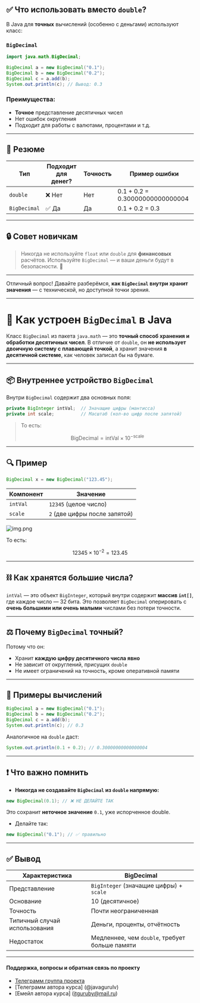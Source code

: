 ## ✅ Что использовать вместо `double`?

В Java для **точных** вычислений (особенно с деньгами) используют класс:

### `BigDecimal`

```java
import java.math.BigDecimal;

BigDecimal a = new BigDecimal("0.1");
BigDecimal b = new BigDecimal("0.2");
BigDecimal c = a.add(b);
System.out.println(c); // Вывод: 0.3
```

### Преимущества:

* **Точное** представление десятичных чисел
* Нет ошибок округления
* Подходит для работы с валютами, процентами и т.д.

---

## 📝 Резюме

| Тип          | Подходит для денег? | Точность | Пример ошибки                   |
| ------------ | ------------------- | -------- | ------------------------------- |
| `double`     | ❌ Нет              | Нет      | 0.1 + 0.2 = 0.30000000000000004 |
| `BigDecimal` | ✅ Да               | Да       | 0.1 + 0.2 = 0.3                 |

---

## 🔒 Совет новичкам

> Никогда не используйте `float` или `double` для **финансовых** расчётов.
Используйте `BigDecimal` — и ваши деньги будут в безопасности. 💸

---

Отличный вопрос! Давайте разберёмся, **как `BigDecimal` внутри 
хранит значения** — с технической, но доступной точки зрения.

---

# 🧱 Как устроен `BigDecimal` в Java

Класс `BigDecimal` из пакета `java.math` — это **точный способ 
хранения и обработки десятичных чисел**. В отличие от `double`, он **не 
использует двоичную систему с плавающей точкой**, а хранит значения
**в десятичной системе**, как человек записал бы на бумаге.

---

## 📦 Внутреннее устройство `BigDecimal`

Внутри `BigDecimal` содержит два основных поля:

```java
private BigInteger intVal;  // Значащие цифры (мантисса)
private int scale;          // Масштаб (кол-во цифр после запятой)
```

> То есть:
>
> $$
> \text{BigDecimal} = \text{intVal} \times 10^{-\text{scale}}
> $$

---

## 🔍 Пример

```java
BigDecimal x = new BigDecimal("123.45");
```

| Компонент | Значение                      |
| --------- | ----------------------------- |
| `intVal`  | `12345` (целое число)         |
| `scale`   | `2` (две цифры после запятой) |

![img.png](12345.png)

То есть:

$$
12345 \times 10^{-2} = 123.45
$$

---

## ⛓ Как хранятся большие числа?

`intVal` — это объект `BigInteger`, который внутри 
содержит **массив `int[]`**, где каждое число — 32 бита. 
Это позволяет `BigDecimal` оперировать с 
**очень большими или очень малыми** числами без потери точности.

---

## ⚖️ Почему `BigDecimal` точный?

Потому что он:

* Хранит **каждую цифру десятичного числа явно**
* Не зависит от округлений, присущих `double`
* Не имеет ограничений на точность, кроме оперативной памяти

---

## 📐 Примеры вычислений

```java
BigDecimal a = new BigDecimal("0.1");
BigDecimal b = new BigDecimal("0.2");
BigDecimal c = a.add(b);
System.out.println(c); // 0.3
```

Аналогичное на `double` даст:

```java
System.out.println(0.1 + 0.2); // 0.30000000000000004
```

---

## ❗ Что важно помнить

* **Никогда не создавайте `BigDecimal` из `double` напрямую:**

```java
new BigDecimal(0.1); // ❌ НЕ ДЕЛАЙТЕ ТАК
```

Это сохранит **неточное значение** `0.1`, уже испорченное double.

* Делайте так:

```java
new BigDecimal("0.1"); // ✅ правильно
```

---

## ✅ Вывод

| Характеристика                | BigDecimal                                     |
| ----------------------------- | ---------------------------------------------- |
| Представление                 | `BigInteger` (значащие цифры) + `scale`        |
| Основание                     | 10 (десятичное)                                |
| Точность                      | Почти неограниченная                           |
| Типичный случай использования | Деньги, проценты, отчётность                   |
| Недостаток                    | Медленнее, чем `double`, требует больше памяти |

---

#### Поддержка, вопросы и обратная связь по проекту
* [Телеграмм группа проекта](https://t.me/+mvRhG9YECTlkZjQ0)
* [Телеграмм автора курса] (@javagurulv)
* [Емейл автора курса] (itguruby@mail.ru)
